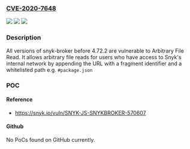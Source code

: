 ### [CVE-2020-7648](https://cve.mitre.org/cgi-bin/cvename.cgi?name=CVE-2020-7648)
![](https://img.shields.io/static/v1?label=Product&message=snyk-broker&color=blue)
![](https://img.shields.io/static/v1?label=Version&message=All%20versions%20before%204.72.2%20&color=brightgreen)
![](https://img.shields.io/static/v1?label=Vulnerability&message=Arbitrary%20File%20Read&color=brightgreen)

### Description

All versions of snyk-broker before 4.72.2 are vulnerable to Arbitrary File Read. It allows arbitrary file reads for users who have access to Snyk's internal network by appending the URL with a fragment identifier and a whitelisted path e.g. `#package.json`

### POC

#### Reference
- https://snyk.io/vuln/SNYK-JS-SNYKBROKER-570607

#### Github
No PoCs found on GitHub currently.

